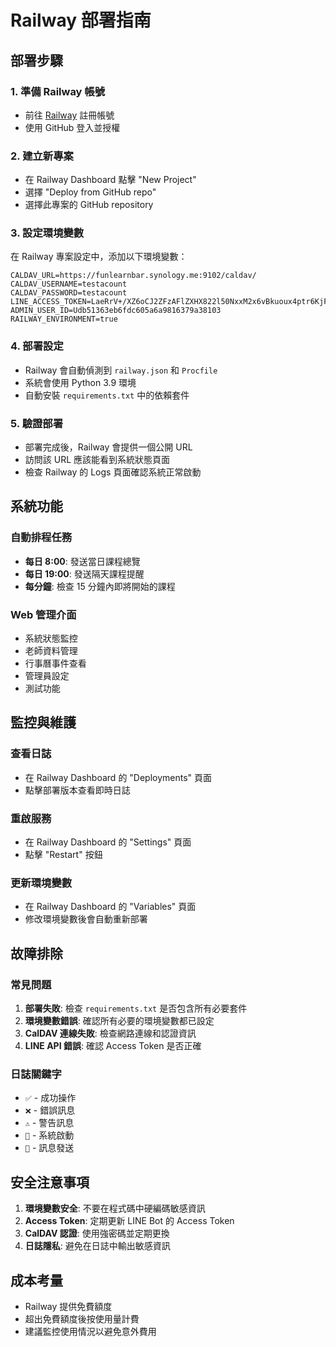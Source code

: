# Railway 部署指南

## 部署步驟

### 1. 準備 Railway 帳號
- 前往 [Railway](https://railway.app) 註冊帳號
- 使用 GitHub 登入並授權

### 2. 建立新專案
- 在 Railway Dashboard 點擊 "New Project"
- 選擇 "Deploy from GitHub repo"
- 選擇此專案的 GitHub repository

### 3. 設定環境變數
在 Railway 專案設定中，添加以下環境變數：

```
CALDAV_URL=https://funlearnbar.synology.me:9102/caldav/
CALDAV_USERNAME=testacount
CALDAV_PASSWORD=testacount
LINE_ACCESS_TOKEN=LaeRrV+/XZ6oCJ2ZFzAFlZXHX822l50NxxM2x6vBkuoux4ptr6KjFJcIXL6pNJel2dKbZ7nxachvxvKrKaMNchMqGTywUl4KMGXhxd/bdiDM7M6Ad8OiXF+VzfhlSMXfu1MbDfxdwe0z/NLYHzadyQdB04t89/1O/w1cDnyilFU=
ADMIN_USER_ID=Udb51363eb6fdc605a6a9816379a38103
RAILWAY_ENVIRONMENT=true
```

### 4. 部署設定
- Railway 會自動偵測到 `railway.json` 和 `Procfile`
- 系統會使用 Python 3.9 環境
- 自動安裝 `requirements.txt` 中的依賴套件

### 5. 驗證部署
- 部署完成後，Railway 會提供一個公開 URL
- 訪問該 URL 應該能看到系統狀態頁面
- 檢查 Railway 的 Logs 頁面確認系統正常啟動

## 系統功能

### 自動排程任務
- **每日 8:00**: 發送當日課程總覽
- **每日 19:00**: 發送隔天課程提醒
- **每分鐘**: 檢查 15 分鐘內即將開始的課程

### Web 管理介面
- 系統狀態監控
- 老師資料管理
- 行事曆事件查看
- 管理員設定
- 測試功能

## 監控與維護

### 查看日誌
- 在 Railway Dashboard 的 "Deployments" 頁面
- 點擊部署版本查看即時日誌

### 重啟服務
- 在 Railway Dashboard 的 "Settings" 頁面
- 點擊 "Restart" 按鈕

### 更新環境變數
- 在 Railway Dashboard 的 "Variables" 頁面
- 修改環境變數後會自動重新部署

## 故障排除

### 常見問題
1. **部署失敗**: 檢查 `requirements.txt` 是否包含所有必要套件
2. **環境變數錯誤**: 確認所有必要的環境變數都已設定
3. **CalDAV 連線失敗**: 檢查網路連線和認證資訊
4. **LINE API 錯誤**: 確認 Access Token 是否正確

### 日誌關鍵字
- `✅` - 成功操作
- `❌` - 錯誤訊息
- `⚠️` - 警告訊息
- `🚀` - 系統啟動
- `📱` - 訊息發送

## 安全注意事項

1. **環境變數安全**: 不要在程式碼中硬編碼敏感資訊
2. **Access Token**: 定期更新 LINE Bot 的 Access Token
3. **CalDAV 認證**: 使用強密碼並定期更換
4. **日誌隱私**: 避免在日誌中輸出敏感資訊

## 成本考量

- Railway 提供免費額度
- 超出免費額度後按使用量計費
- 建議監控使用情況以避免意外費用
